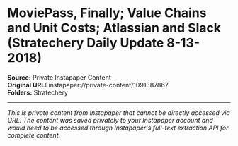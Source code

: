 # MoviePass, Finally; Value Chains and Unit Costs; Atlassian and Slack (Stratechery Daily Update 8-13-2018)

**Source:** Private Instapaper Content  
**Original URL:** instapaper://private-content/1091387867  
**Folders:** Stratechery  

---

*This is private content from Instapaper that cannot be directly accessed via URL. The content was saved privately to your Instapaper account and would need to be accessed through Instapaper's full-text extraction API for complete content.*